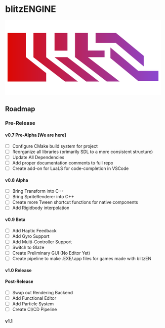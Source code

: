 # blitzENGINE
![blitzENGINE Logo](/repo_assets/images/blitzEN-filled.png)

## Roadmap

### Pre-Release

#### v0.7 Pre-Alpha \[We are here]

- [ ] Configure CMake build system for project
- [ ] Reorganize all libraries (primarily SDL to a more consistent structure)
- [ ] Update All Dependencies
- [ ] Add proper documentation comments to full repo
- [ ] Create add-on for LuaLS for code-completion in VSCode

#### v0.8 Alpha

- [ ] Bring Transform into C++
- [ ] Bring SpriteRenderer into C++
- [ ] Create more Tween shortcut functions for native components
- [ ] Add Rigidbody interpolation

#### v0.9 Beta

- [ ] Add Haptic Feedback
- [ ] Add Gyro Support
- [ ] Add Multi-Controller Support
- [ ] Switch to Glaze
- [ ] Create Preliminary GUI (No Editor Yet)
- [ ] Create pipeline to make .EXE/.app files for games made with blitzEN

#### v1.0 Release

#### Post-Release

- [ ] Swap out Rendering Backend
- [ ] Add Functional Editor
- [ ] Add Particle System
- [ ] Create CI/CD Pipeline

#### v1.1
